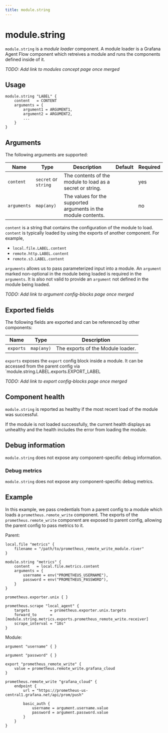 ```yaml
---
title: module.string
---
```


# module.string

`module.string` is a *module loader* component. A module loader is a Grafana Agent Flow 
component which retreives a module and runs the components defined inside of it.

*TODO: Add link to modules concept page once merged*

## Usage

```river
module.string "LABEL" {
	content   = CONTENT
	arguments = {
		argument1 = ARGUMENT1,
		argument2 = ARGUMENT2,
		...
	}
}
```

## Arguments

The following arguments are supported:

Name | Type | Description | Default | Required
---- | ---- | ----------- | ------- | --------
`content`   | `secret` or `string` | The contents of the module to load as a secret or string. | | yes
`arguments` | `map(any)`  | The values for the supported arguments in the module contents. | | no

`content` is a string that contains the configuration of the module to load.
`content` is typically loaded by using the exports of another component. For example,

- `local.file.LABEL.content`
- `remote.http.LABEL.content`
- `remote.s3.LABEL.content`

`arguments` allows us to pass parameterized input into a module.
An `argument` marked non-optional in the module being loaded is required in the
`arguments`. It is also not valid to provide an `argument` not defined in the
module being loaded.

*TODO: Add link to argument config-blocks page once merged*

## Exported fields

The following fields are exported and can be referenced by other components:

Name | Type | Description
---- | ---- | -----------
`exports` | `map(any)` | The exports of the Module loader.

`exports` exposes the `export` config block inside a module. It can be accessed from
the parent config via `module.string.LABEL.exports.EXPORT_LABEL

*TODO: Add link to export config-blocks page once merged*

## Component health

`module.string` is reported as healthy if the most recent load of the module was 
successful. 

If the module is not loaded successfully, the current health displays as
unhealthy and the health includes the error from loading the module.

## Debug information

`module.string` does not expose any component-specific debug information.

### Debug metrics

`module.string` does not expose any component-specific debug metrics.

## Example

In this example, we pass credentials from a parent config to a module which loads
a `prometheus.remote_write` component. The exports of the 
`prometheus.remote_write` component are exposed to parent config, allowing 
the parent config to pass metrics to it.

Parent:

```river
local.file "metrics" {
	filename = "/path/to/prometheus_remote_write_module.river"
}

module.string "metrics" {
	content   = local.file.metrics.content
	arguments = {
		username = env("PROMETHEUS_USERNAME"),
		password = env("PROMETHEUS_PASSWORD"),
	}
}

prometheus.exporter.unix { }

prometheus.scrape "local_agent" {
	targets         = prometheus.exporter.unix.targets
	forward_to      = [module.string.metrics.exports.prometheus_remote_write.receiver]
	scrape_interval = "10s"
}
```

Module:

```river
argument "username" { }

argument "password" { }

export "prometheus_remote_write" {
	value = prometheus.remote_write.grafana_cloud
}

prometheus.remote_write "grafana_cloud" {
	endpoint {
		url = "https://prometheus-us-central1.grafana.net/api/prom/push"

		basic_auth {
			username = argument.username.value
			password = argument.password.value
		}
	}
}
```
